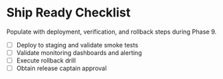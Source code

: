 # Ship Ready Checklist

Populate with deployment, verification, and rollback steps during Phase 9.

- [ ] Deploy to staging and validate smoke tests
- [ ] Validate monitoring dashboards and alerting
- [ ] Execute rollback drill
- [ ] Obtain release captain approval
